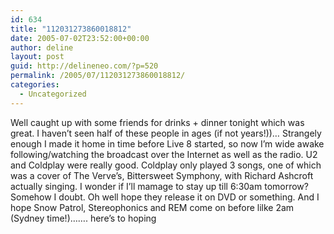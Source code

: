 ```yaml
---
id: 634
title: "112031273860018812"
date: 2005-07-02T23:52:00+00:00
author: deline
layout: post
guid: http://delineneo.com/?p=520
permalink: /2005/07/112031273860018812/
categories:
  - Uncategorized
---
```

Well caught up with some friends for drinks + dinner tonight which was great. I haven&#8217;t seen half of these people in ages (if not years!))&#8230; Strangely enough I made it home in time before Live 8 started, so now I&#8217;m wide awake following/watching the broadcast over the Internet as well as the radio. U2 and Coldplay were really good. Coldplay only played 3 songs, one of which was a cover of The Verve&#8217;s, Bittersweet Symphony, with Richard Ashcroft actually singing. I wonder if I&#8217;ll mamage to stay up till 6:30am tomorrow? Somehow I doubt. Oh well hope they release it on DVD or something. And I hope Snow Patrol, Stereophonics and REM come on before lilke 2am (Sydney time!)&#8230;&#8230;. here&#8217;s to hoping